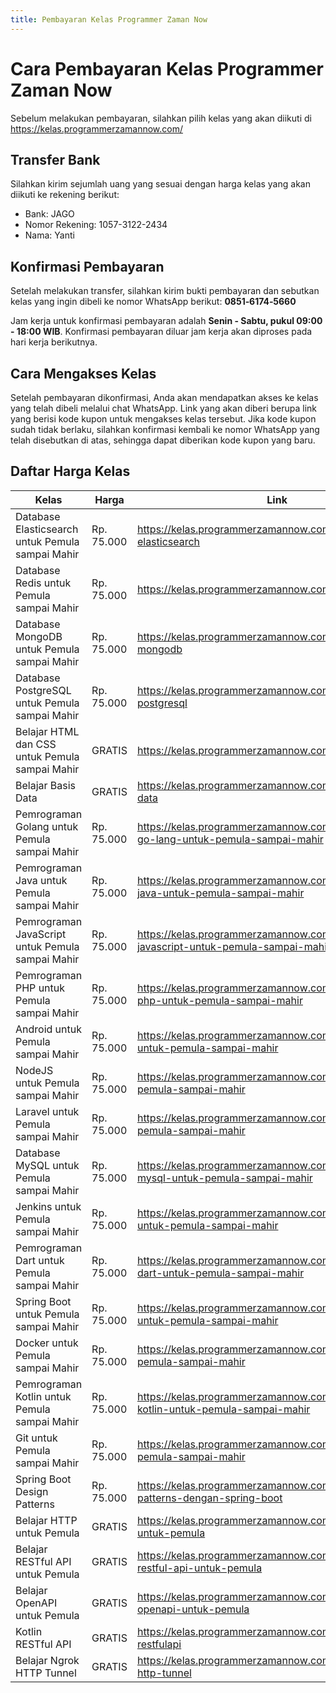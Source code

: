 ```yaml
---
title: Pembayaran Kelas Programmer Zaman Now
---
```


# Cara Pembayaran Kelas Programmer Zaman Now

Sebelum melakukan pembayaran, silahkan pilih kelas yang akan diikuti di https://kelas.programmerzamannow.com/

## Transfer Bank

Silahkan kirim sejumlah uang yang sesuai dengan harga kelas yang akan diikuti ke rekening berikut:

- Bank: JAGO
- Nomor Rekening: 1057-3122-2434
- Nama: Yanti

## Konfirmasi Pembayaran

Setelah melakukan transfer, silahkan kirim bukti pembayaran dan sebutkan kelas yang ingin dibeli ke nomor WhatsApp berikut: **0851‑6174‑5660**

Jam kerja untuk konfirmasi pembayaran adalah **Senin - Sabtu, pukul 09:00 - 18:00 WIB**. 
Konfirmasi pembayaran diluar jam kerja akan diproses pada hari kerja berikutnya. 

## Cara Mengakses Kelas

Setelah pembayaran dikonfirmasi, Anda akan mendapatkan akses ke kelas yang telah dibeli melalui chat WhatsApp.
Link yang akan diberi berupa link yang berisi kode kupon untuk mengakses kelas tersebut.
Jika kode kupon sudah tidak berlaku, silahkan konfirmasi kembali ke nomor WhatsApp yang telah disebutkan di atas, 
sehingga dapat diberikan kode kupon yang baru.

## Daftar Harga Kelas

| Kelas                                            | Harga      | Link                                                                                    |
|--------------------------------------------------|------------|-----------------------------------------------------------------------------------------|
| Database Elasticsearch untuk Pemula sampai Mahir | Rp. 75.000 | https://kelas.programmerzamannow.com/p/belajar-elasticsearch                            |
| Database Redis untuk Pemula sampai Mahir         | Rp. 75.000 | https://kelas.programmerzamannow.com/p/belajar-redis                                    |
| Database MongoDB untuk Pemula sampai Mahir       | Rp. 75.000 | https://kelas.programmerzamannow.com/p/belajar-mongodb                                  |
| Database PostgreSQL untuk Pemula sampai Mahir    | Rp. 75.000 | https://kelas.programmerzamannow.com/p/belajar-postgresql                               |
| Belajar HTML dan CSS untuk Pemula sampai Mahir   | GRATIS     | https://kelas.programmerzamannow.com/p/belajar-html                                     |
| Belajar Basis Data                               | GRATIS     | https://kelas.programmerzamannow.com/p/belajar-basis-data                               |
| Pemrograman Golang untuk Pemula sampai Mahir     | Rp. 75.000 | https://kelas.programmerzamannow.com/p/pemrograman-go-lang-untuk-pemula-sampai-mahir    |
| Pemrograman Java untuk Pemula sampai Mahir       | Rp. 75.000 | https://kelas.programmerzamannow.com/p/pemrograman-java-untuk-pemula-sampai-mahir       |
| Pemrograman JavaScript untuk Pemula sampai Mahir | Rp. 75.000 | https://kelas.programmerzamannow.com/p/pemrograman-javascript-untuk-pemula-sampai-mahir |
| Pemrograman PHP untuk Pemula sampai Mahir        | Rp. 75.000 | https://kelas.programmerzamannow.com/p/pemrograman-php-untuk-pemula-sampai-mahir        |
| Android untuk Pemula sampai Mahir                | Rp. 75.000 | https://kelas.programmerzamannow.com/p/android-untuk-pemula-sampai-mahir                |
| NodeJS untuk Pemula sampai Mahir                 | Rp. 75.000 | https://kelas.programmerzamannow.com/p/nodejs-untuk-pemula-sampai-mahir                 |
| Laravel untuk Pemula sampai Mahir                | Rp. 75.000 | https://kelas.programmerzamannow.com/p/laravel-untuk-pemula-sampai-mahir                |
| Database MySQL untuk Pemula sampai Mahir         | Rp. 75.000 | https://kelas.programmerzamannow.com/p/database-mysql-untuk-pemula-sampai-mahir         |
| Jenkins untuk Pemula sampai Mahir                | Rp. 75.000 | https://kelas.programmerzamannow.com/p/jenkins-untuk-pemula-sampai-mahir                |
| Pemrograman Dart untuk Pemula sampai Mahir       | Rp. 75.000 | https://kelas.programmerzamannow.com/p/pemrograman-dart-untuk-pemula-sampai-mahir       |
| Spring Boot untuk Pemula sampai Mahir            | Rp. 75.000 | https://kelas.programmerzamannow.com/p/spring-boot-untuk-pemula-sampai-mahir            |
| Docker untuk Pemula sampai Mahir                 | Rp. 75.000 | https://kelas.programmerzamannow.com/p/docker-untuk-pemula-sampai-mahir                 |
| Pemrograman Kotlin untuk Pemula sampai Mahir     | Rp. 75.000 | https://kelas.programmerzamannow.com/p/pemrograman-kotlin-untuk-pemula-sampai-mahir     |
| Git untuk Pemula sampai Mahir                    | Rp. 75.000 | https://kelas.programmerzamannow.com/p/git-untuk-pemula-sampai-mahir                    |
| Spring Boot Design Patterns                      | Rp. 75.000 | https://kelas.programmerzamannow.com/p/design-patterns-dengan-spring-boot               |
| Belajar HTTP untuk Pemula                        | GRATIS     | https://kelas.programmerzamannow.com/p/belajar-http-untuk-pemula                        |
| Belajar RESTful API untuk Pemula                 | GRATIS     | https://kelas.programmerzamannow.com/p/belajar-restful-api-untuk-pemula                 |
| Belajar OpenAPI untuk Pemula                     | GRATIS     | https://kelas.programmerzamannow.com/p/belajar-openapi-untuk-pemula                     |
| Kotlin RESTful API                               | GRATIS     | https://kelas.programmerzamannow.com/p/kotlin-restfulapi                                |
| Belajar Ngrok HTTP Tunnel                        | GRATIS     | https://kelas.programmerzamannow.com/p/belajar-ngrok-http-tunnel                        |
